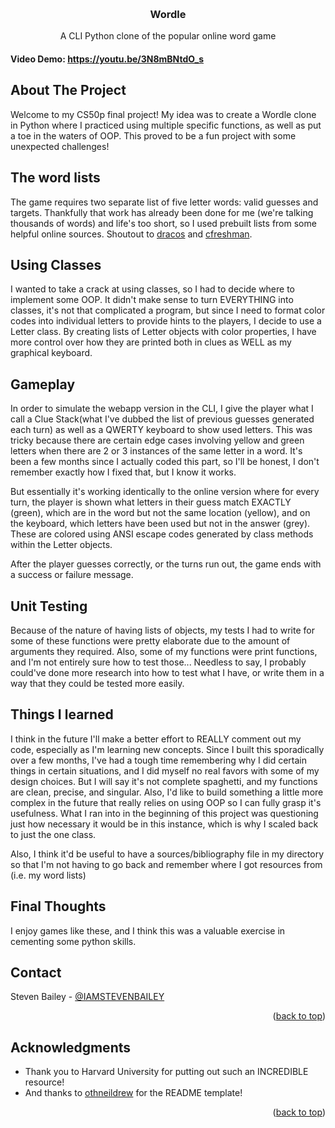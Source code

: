 <!-- Improved compatibility of back to top link: See: https://github.com/othneildrew/Best-README-Template/pull/73 -->
<a name="readme-top"></a>
<!--
*** Thanks for checking out the Best-README-Template. If you have a suggestion
*** that would make this better, please fork the repo and create a pull request
*** or simply open an issue with the tag "enhancement".
*** Don't forget to give the project a star!
*** Thanks again! Now go create something AMAZING! :D
-->



<!-- PROJECT SHIELDS -->
<!--
*** I'm using markdown "reference style" links for readability.
*** Reference links are enclosed in brackets [ ] instead of parentheses ( ).
*** See the bottom of this document for the declaration of the reference variables
*** for contributors-url, forks-url, etc. This is an optional, concise syntax you may use.
*** https://www.markdownguide.org/basic-syntax/#reference-style-links
-->
<!-- PROJECT LOGO -->
<br />
<div align="center">

<h3 align="center">Wordle</h3>

  <p align="center">
   A CLI Python clone of the popular online word game
    <br />
  </p>
</div>

#### Video Demo: https://youtu.be/3N8mBNtdO_s

<!-- ABOUT THE PROJECT -->
## About The Project
Welcome to my CS50p final project! My idea was to create a Wordle clone in Python where I practiced using multiple specific functions, as well as put a toe in the waters of OOP. This proved to be a fun project with some unexpected challenges!


## The word lists
The game requires two separate list of five letter words: valid guesses and targets. Thankfully that work has already been done for me (we're talking thousands of words) and life's too short, so I used prebuilt lists from some helpful online sources. Shoutout to <a href="https://gist.github.com/dracos/dd0668f281e685bad51479e5acaadb93"> dracos</a> and <a href="https://gist.github.com/cfreshman/a03ef2cba789d8cf00c08f767e0fad7b">cfreshman</a>.

## Using Classes
I wanted to take a crack at using classes, so I had to decide where to implement some OOP. It didn't make sense to turn EVERYTHING into classes, it's not that complicated a program, but since I need to format color codes into individual letters to provide hints to the players, I decide to use a Letter class. By creating lists of Letter objects with color properties, I have more control over how they are printed both in clues as WELL as my graphical keyboard.



## Gameplay
In order to simulate the webapp version in the CLI, I give the player what I call a Clue Stack(what I've dubbed the list of previous guesses generated each turn) as well as a QWERTY keyboard to show used letters. This was tricky because there are certain edge cases involving yellow and green letters when there are 2 or 3 instances of the same letter in a word. It's been a few months since I actually coded this part, so I'll be honest, I don't remember exactly how I fixed that, but I know it works.

But essentially it's working identically to the online version where for every turn, the player is shown what letters in their guess match EXACTLY (green), which are in the word but not the same location (yellow), and on the keyboard, which letters have been used but not in the answer (grey). These are colored using ANSI escape codes generated by class methods within the Letter objects.

After the player guesses correctly, or the turns run out, the game ends with a success or failure message.

## Unit Testing
Because of the nature of having lists of objects, my tests I had to write for some of these functions were pretty elaborate due to the amount of arguments they required. Also, some of my functions were print functions, and I'm not entirely sure how to test those... Needless to say, I probably could've done more research into how to test what I have, or write them in a way that they could be tested more easily.

## Things I learned

I think in the future I'll make a better effort to REALLY comment out my code, especially as I'm learning new concepts. Since I built this sporadically over a few months, I've had a tough time remembering why I did certain things in certain situations, and I did myself no real favors with some of my design choices. But I will say it's not complete spaghetti, and my functions are clean, precise, and singular. Also, I'd like to build something a little more complex in the future that really relies on using OOP so I can fully grasp it's usefulness. What I ran into in the beginning of this project was questioning just how necessary it would be in this instance, which is why I scaled back to just the one class.

Also, I think it'd be useful to have a sources/bibliography file in my directory so that I'm not having to go back and remember where I got resources from (i.e. my word lists)

## Final Thoughts

I enjoy games like these, and I think this was a valuable exercise in cementing some python skills.

## Contact

Steven Bailey - [@IAMSTEVENBAILEY](https://twitter.com/IAMSTEVENBAILEY)



<p align="right">(<a href="#readme-top">back to top</a>)</p>



<!-- ACKNOWLEDGMENTS -->
## Acknowledgments

* []()Thank you to Harvard University for putting out such an INCREDIBLE resource!
* And thanks to <a href="https://github.com/othneildrew/Best-README-Template/pull/73">othneildrew</a> for the README template!
<p align="right">(<a href="#readme-top">back to top</a>)</p>

